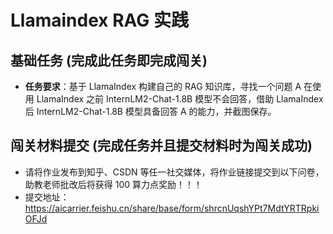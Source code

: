 # Llamaindex RAG 实践

## 基础任务 (完成此任务即完成闯关)

- **任务要求**：基于 LlamaIndex 构建自己的 RAG 知识库，寻找一个问题 A 在使用 LlamaIndex 之前 InternLM2-Chat-1.8B 模型不会回答，借助 LlamaIndex 后 InternLM2-Chat-1.8B 模型具备回答 A 的能力，并截图保存。

## 闯关材料提交 (完成任务并且提交材料时为闯关成功)

- 请将作业发布到知乎、CSDN 等任一社交媒体，将作业链接提交到以下问卷，助教老师批改后将获得 100 算力点奖励！！！
- 提交地址：https://aicarrier.feishu.cn/share/base/form/shrcnUqshYPt7MdtYRTRpkiOFJd
